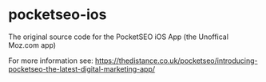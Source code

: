 # pocketseo-ios
The original source code for the PocketSEO iOS App (the Unoffical Moz.com app)

For more information see: https://thedistance.co.uk/pocketseo/introducing-pocketseo-the-latest-digital-marketing-app/

